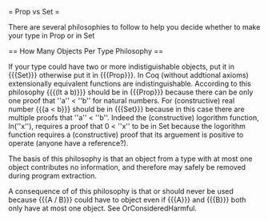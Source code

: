 = Prop vs Set =

There are several philosophies to follow to help you decide whether to make your type in Prop or in Set

== How Many Objects Per Type Philosophy ==

If your type could have two or more indistiguishable objects, put it in {{{Set}}} otherwise put it in {{{Prop}}}.  In Coq (without addtional axioms) extensionally equivalent functions are indistinguishable. According to this philosophy {{{(lt a b)}}} should be in {{{Prop}}} because there can be only one proof that ''a'' < ''b'' for natural numbers.  For (constructive) real number {{{a < b}}} should be in {{{Set}}} because in this case there are multiple proofs that ''a'' < ''b''.  Indeed the (constructive) logorithm function, ln(''x''), requires a proof that 0 < ''x'' to be in Set because the logorithm function requires a (constructive) proof that its arguement is positive to operate (anyone have a reference?).

The basis of this philosophy is that an object from a type with at most one object contributes no information, and therefore may safely be removed during program extraction.

A consequence of of this philosophy is that or should never be used because {{{A \/ B}}} could have to object even if {{{A}}} and {{{B}}} both only have at most one object. See OrConsideredHarmful.
